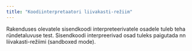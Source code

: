 ```yaml
---
title: "Koodiinterpretaatori liivakasti-režiim"
---
```

Rakenduses olevatele sisendkoodi interpreteerivatele osadele tuleb teha
ründetaluvuse test. Sisendkoodi interpreerivad osad tuleks paigutada nn
liivakasti-režiimi (sandboxed mode).
